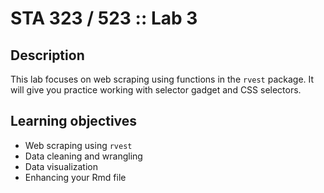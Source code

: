 # STA 323 / 523 :: Lab 3

## Description

This lab focuses on web scraping using functions in the `rvest` package. It will
give you practice working with selector gadget and CSS selectors.

## Learning objectives

- Web scraping using `rvest`
- Data cleaning and wrangling
- Data visualization
- Enhancing your Rmd file
